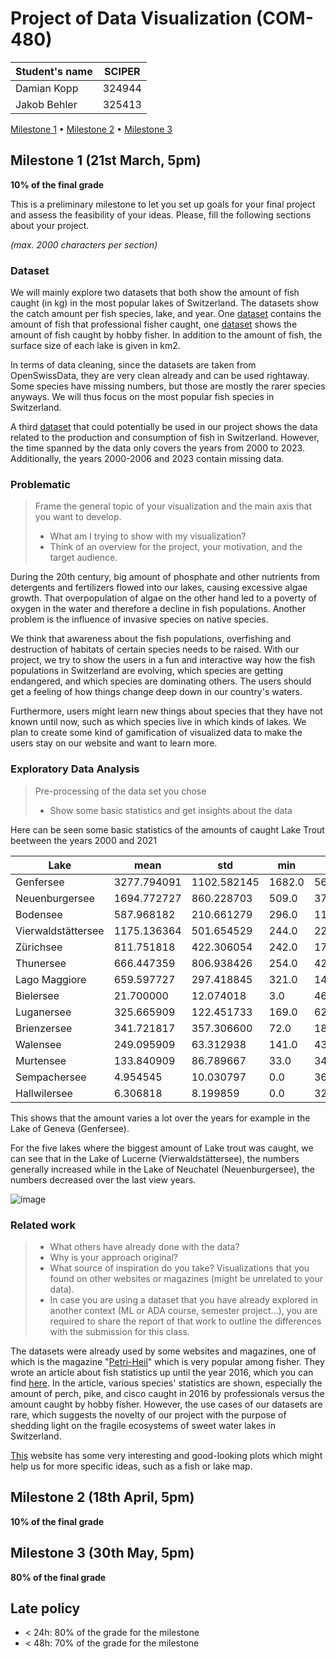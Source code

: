 # Project of Data Visualization (COM-480)

| Student's name | SCIPER |
| -------------- | ------ |
| Damian Kopp | 324944 |
| Jakob Behler | 325413 |

[Milestone 1](#milestone-1) • [Milestone 2](#milestone-2) • [Milestone 3](#milestone-3)

## Milestone 1 (21st March, 5pm)

**10% of the final grade**

This is a preliminary milestone to let you set up goals for your final project and assess the feasibility of your ideas.
Please, fill the following sections about your project.

*(max. 2000 characters per section)*

### Dataset

We will mainly explore two datasets that both show the amount of fish caught (in kg) in the most popular lakes of Switzerland. The datasets show the catch amount per fish species, lake, and year. One [dataset](https://opendata.swiss/fr/dataset/berufsfischerei-ertrag5) contains the amount of fish that professional fisher caught, one [dataset](https://opendata.swiss/fr/dataset/angelfischerei-ertrag6) shows the amount of fish caught by hobby fisher.
In addition to the amount of fish, the surface size of each lake is given in km2.

In terms of data cleaning, since the datasets are taken from OpenSwissData, they are very clean already and can be used rightaway. Some species have missing numbers, but those are mostly the rarer species anyways. We will thus focus on the most popular fish species in Switzerland.

A third [dataset](https://www.bfs.admin.ch/bfs/de/home/statistiken/kataloge-datenbanken.assetdetail.32346388.html) that could potentially be used in our project shows the data related to the production and consumption of fish in Switzerland. However, the time spanned by the data only covers the years from 2000 to 2023. Additionally, the years 2000-2006 and 2023 contain missing data.

### Problematic

> Frame the general topic of your visualization and the main axis that you want to develop.
> - What am I trying to show with my visualization?
> - Think of an overview for the project, your motivation, and the target audience.

During the 20th century, big amount of phosphate and other nutrients from detergents and fertilizers flowed into our lakes, causing excessive algae growth. That overpopulation of algae on the other hand led to a poverty of oxygen in the water and therefore a decline in fish populations.
Another problem is the influence of invasive species on native species.

We think that awareness about the fish populations, overfishing and destruction of habitats of certain species needs to be raised.
With our project, we try to show the users in a fun and interactive way how the fish populations in Switzerland are evolving, which species are getting endangered, and which species are dominating others. The users should get a feeling of how things change deep down in our country's waters.

Furthermore, users might learn new things about species that they have not known until now, such as which species live in which kinds of lakes.
We plan to create some kind of gamification of visualized data to make the users stay on our website and want to learn more.

### Exploratory Data Analysis

> Pre-processing of the data set you chose
> - Show some basic statistics and get insights about the data

Here can be seen some basic statistics of the amounts of caught Lake Trout beetween the years 2000 and 2021

| Lake      | mean        | std         | min    | max         |
| --------- | ----------- | ----------- | ------ | ----------- |
| Genfersee | 3277.794091 | 1102.582145 | 1682.0 | 5695.000000 |
| Neuenburgersee | 1694.772727 | 860.228703 | 509.0 | 3782.000000 |
| Bodensee | 587.968182 | 210.661279 | 296.0 | 1168.000000 |
| Vierwaldstättersee | 1175.136364 | 501.654529 | 244.0 | 2219.000000 |
| Zürichsee | 811.751818 | 422.306054 | 242.0 | 1723.000000 |
| Thunersee | 666.447359 | 806.938426 | 254.0 | 4236.141901 |
| Lago Maggiore | 659.597727 | 297.418845 | 321.0 | 1432.000000 |
| Bielersee | 21.700000 | 12.074018 | 3.0 | 46.000000 |
| Luganersee | 325.665909 | 122.451733 | 169.0 | 628.000000 |
| Brienzersee | 341.721817 | 357.306600 | 72.0 | 1831.079981 |
| Walensee | 249.095909 | 63.312938 | 141.0 | 438.000000 |
| Murtensee | 133.840909 | 86.789667 | 33.0 | 341.000000 |
| Sempachersee | 4.954545 | 10.030797 | 0.0 | 36.000000 |
| Hallwilersee | 6.306818 | 8.199859 | 0.0 | 32.000000 |

This shows that the amount varies a lot over the years for example in the Lake of Geneva (Genfersee).

For the five lakes where the biggest amount of Lake trout was caught, we can see that in the Lake of Lucerne (Vierwaldstättersee), the numbers generally increased while in the Lake of Neuchatel (Neuenburgersee), the numbers decreased over the last view years.

![image](https://github.com/user-attachments/assets/fba46232-85e1-463e-82d9-2a4a2c5326d6)


### Related work

> - What others have already done with the data?
> - Why is your approach original?
> - What source of inspiration do you take? Visualizations that you found on other websites or magazines (might be unrelated to your data).
> - In case you are using a dataset that you have already explored in another context (ML or ADA course, semester project...), you are required to share the report of that work to outline the differences with the submission for this class.

The datasets were already used by some websites and magazines, one of which is the magazine "[Petri-Heil](https://www.petri-heil.ch/)" which is very popular among fisher. They wrote an article about fish statistics up until the year 2016, which you can find [here](https://www.petri-heil.ch/index.php?cmspath=de/schweizer-fischerei-in-zahlen--723). In the article, various species' statistics are shown, especially the amount of perch, pike, and cisco caught in 2016 by professionals versus the amount caught by hobby fisher.
However, the use cases of our datasets are rare, which suggests the novelty of our project with the purpose of shedding light on the fragile ecosystems of sweet water lakes in Switzerland.

[This](https://www.aquaviva.ch/de/aktuelles/die-aussergewoehnliche-artenvielfalt-der-felchen-in-der-schweiz) website has some very interesting and good-looking plots which might help us for more specific ideas, such as a fish or lake map.

## Milestone 2 (18th April, 5pm)

**10% of the final grade**


## Milestone 3 (30th May, 5pm)

**80% of the final grade**


## Late policy

- < 24h: 80% of the grade for the milestone
- < 48h: 70% of the grade for the milestone

